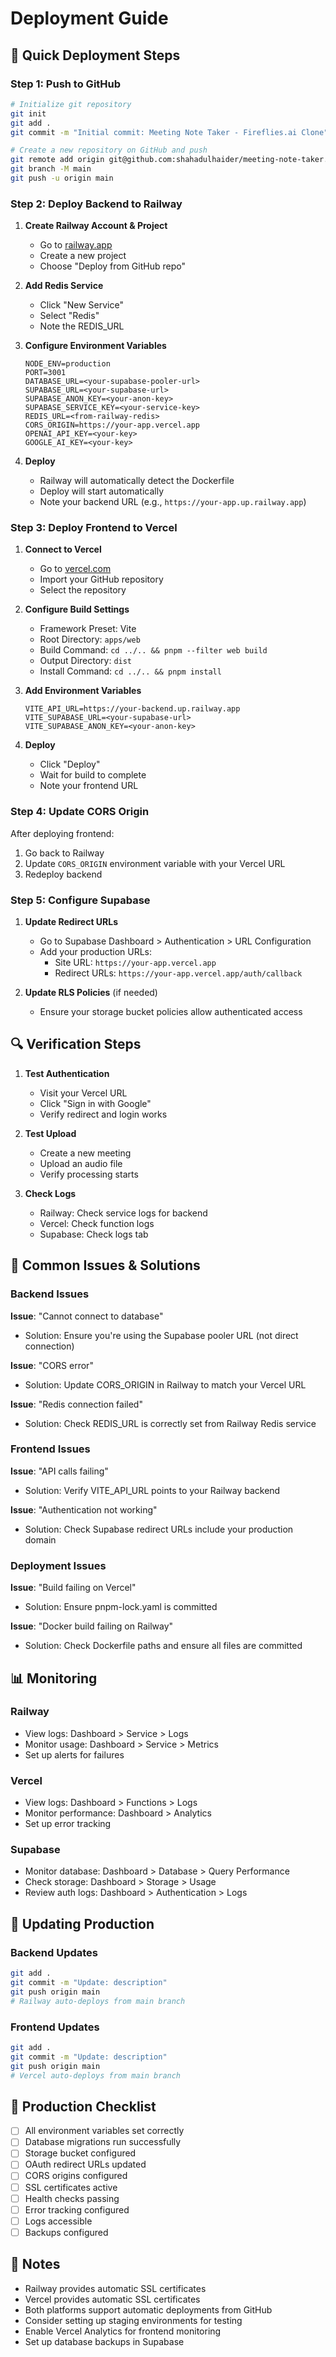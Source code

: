 # Deployment Guide

## 🚀 Quick Deployment Steps

### Step 1: Push to GitHub

```bash
# Initialize git repository
git init
git add .
git commit -m "Initial commit: Meeting Note Taker - Fireflies.ai Clone"

# Create a new repository on GitHub and push
git remote add origin git@github.com:shahadulhaider/meeting-note-taker.git
git branch -M main
git push -u origin main
```

### Step 2: Deploy Backend to Railway

1. **Create Railway Account & Project**
   - Go to [railway.app](https://railway.app)
   - Create a new project
   - Choose "Deploy from GitHub repo"

2. **Add Redis Service**
   - Click "New Service"
   - Select "Redis"
   - Note the REDIS_URL

3. **Configure Environment Variables**
   ```
   NODE_ENV=production
   PORT=3001
   DATABASE_URL=<your-supabase-pooler-url>
   SUPABASE_URL=<your-supabase-url>
   SUPABASE_ANON_KEY=<your-anon-key>
   SUPABASE_SERVICE_KEY=<your-service-key>
   REDIS_URL=<from-railway-redis>
   CORS_ORIGIN=https://your-app.vercel.app
   OPENAI_API_KEY=<your-key>
   GOOGLE_AI_KEY=<your-key>
   ```

4. **Deploy**
   - Railway will automatically detect the Dockerfile
   - Deploy will start automatically
   - Note your backend URL (e.g., `https://your-app.up.railway.app`)

### Step 3: Deploy Frontend to Vercel

1. **Connect to Vercel**
   - Go to [vercel.com](https://vercel.com)
   - Import your GitHub repository
   - Select the repository

2. **Configure Build Settings**
   - Framework Preset: Vite
   - Root Directory: `apps/web`
   - Build Command: `cd ../.. && pnpm --filter web build`
   - Output Directory: `dist`
   - Install Command: `cd ../.. && pnpm install`

3. **Add Environment Variables**
   ```
   VITE_API_URL=https://your-backend.up.railway.app
   VITE_SUPABASE_URL=<your-supabase-url>
   VITE_SUPABASE_ANON_KEY=<your-anon-key>
   ```

4. **Deploy**
   - Click "Deploy"
   - Wait for build to complete
   - Note your frontend URL

### Step 4: Update CORS Origin

After deploying frontend:
1. Go back to Railway
2. Update `CORS_ORIGIN` environment variable with your Vercel URL
3. Redeploy backend

### Step 5: Configure Supabase

1. **Update Redirect URLs**
   - Go to Supabase Dashboard > Authentication > URL Configuration
   - Add your production URLs:
     - Site URL: `https://your-app.vercel.app`
     - Redirect URLs: `https://your-app.vercel.app/auth/callback`

2. **Update RLS Policies** (if needed)
   - Ensure your storage bucket policies allow authenticated access

## 🔍 Verification Steps

1. **Test Authentication**
   - Visit your Vercel URL
   - Click "Sign in with Google"
   - Verify redirect and login works

2. **Test Upload**
   - Create a new meeting
   - Upload an audio file
   - Verify processing starts

3. **Check Logs**
   - Railway: Check service logs for backend
   - Vercel: Check function logs
   - Supabase: Check logs tab

## 🐛 Common Issues & Solutions

### Backend Issues

**Issue**: "Cannot connect to database"
- Solution: Ensure you're using the Supabase pooler URL (not direct connection)

**Issue**: "CORS error"
- Solution: Update CORS_ORIGIN in Railway to match your Vercel URL

**Issue**: "Redis connection failed"
- Solution: Check REDIS_URL is correctly set from Railway Redis service

### Frontend Issues

**Issue**: "API calls failing"
- Solution: Verify VITE_API_URL points to your Railway backend

**Issue**: "Authentication not working"
- Solution: Check Supabase redirect URLs include your production domain

### Deployment Issues

**Issue**: "Build failing on Vercel"
- Solution: Ensure pnpm-lock.yaml is committed

**Issue**: "Docker build failing on Railway"
- Solution: Check Dockerfile paths and ensure all files are committed

## 📊 Monitoring

### Railway
- View logs: Dashboard > Service > Logs
- Monitor usage: Dashboard > Service > Metrics
- Set up alerts for failures

### Vercel
- View logs: Dashboard > Functions > Logs
- Monitor performance: Dashboard > Analytics
- Set up error tracking

### Supabase
- Monitor database: Dashboard > Database > Query Performance
- Check storage: Dashboard > Storage > Usage
- Review auth logs: Dashboard > Authentication > Logs

## 🔄 Updating Production

### Backend Updates
```bash
git add .
git commit -m "Update: description"
git push origin main
# Railway auto-deploys from main branch
```

### Frontend Updates
```bash
git add .
git commit -m "Update: description"
git push origin main
# Vercel auto-deploys from main branch
```

## 🎯 Production Checklist

- [ ] All environment variables set correctly
- [ ] Database migrations run successfully
- [ ] Storage bucket configured
- [ ] OAuth redirect URLs updated
- [ ] CORS origins configured
- [ ] SSL certificates active
- [ ] Health checks passing
- [ ] Error tracking configured
- [ ] Logs accessible
- [ ] Backups configured

## 📝 Notes

- Railway provides automatic SSL certificates
- Vercel provides automatic SSL certificates
- Both platforms support automatic deployments from GitHub
- Consider setting up staging environments for testing
- Enable Vercel Analytics for frontend monitoring
- Set up database backups in Supabase